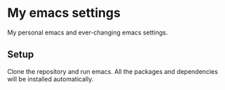 # My emacs settings
My personal emacs and ever-changing emacs settings. 

## Setup
Clone the repository and run emacs. All the packages and dependencies will be installed automatically.
